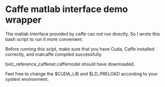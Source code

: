 # Caffe matlab interface demo wrapper
The matlab interface provided by caffe can not run directly, So I wrote this bash script to run it more convenient.

Before running this scipt, make sure that you have Cuda, Caffe installed correctly, and matcaffe compiled successfully.

bvlc_reference_caffenet.caffemodel should have downloaded.

Feel free to change the $CUDA_LIB and $LD_PRELOAD according to your system environment.
